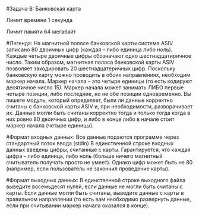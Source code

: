 #Задача B: Банковская карта

Лимит времени 1 секунда

Лимит памяти 64 мегабайт

#Легенда:
На магнитной полосе банковской карты система ASIV записано 80 двоичных цифр
(каждая – либо единица либо ноль). Каждые четыре двоичные цифры обозначают одно
шестнадцатиричное число. Таким образом, магнитная полоса банковской карты ASIV позволяет
закодировать 20 шестнадцатеричных цифр.
Поскольку банковскую карту можно проводить в обоих направлениях, необходим маркер
начала. Маркер начала – это четыре единицы (то есть кодируют десятичное число 15). Маркер
начала может занимать ЛИБО первые четыре позиции, либо последние, но не обе позиции
одновременно.
Вы пишете модуль, который определяет, были ли данные корректно считаны с банковской
карты ASIV и, при необходимости, разворачивает их. Данные могли быть считаны корректно
тогда и только тогда когда в них ровно 80 двоичных цифр, и либо в конце либо в начале стоит
маркер начала (четыре единицы).

#Формат входных данных:
Все данные подаются программе через стандартный поток ввода (stdin)
В единственной строке входных данных введены цифры, считанные с карты.
Гарантируется, что каждая цифра – либо единица, либо ноль (больше ничего магнитный
считыватель получать просто не умеет). Однако цифр может быть не 80 (например, если
пользователь не закончил проведение карты).

#Формат выходных данных:
В единственной строке выходного файла выведите восемьдесят нулей, если данные не
могли быть считаны с карты.
Если данные могли быть считаны, выведите данные с карты в правильном направлении
(то есть вам необходимо развернуть данные, если при считывании маркер начала оказался в
конце).
